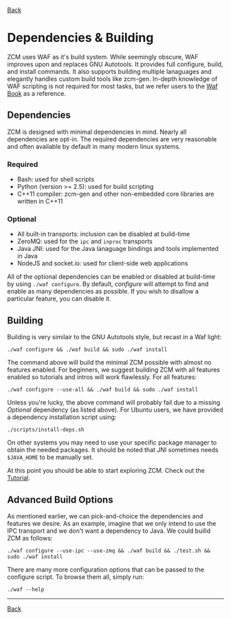 <a href="javascript:history.go(-1)">Back</a>
# Dependencies & Building

ZCM uses WAF as it's build system. While seemingly obscure, WAF improves upon and replaces
GNU Autotools. It provides full configure, build, and install commands. It also supports building
multiple lanaguages and elegantly handles custom build tools like zcm-gen. In-depth knowledge of
WAF scripting is not required for most tasks, but we refer users to the
[Waf Book](https://waf.io/book) as a reference.

## Dependencies

ZCM is designed with minimal dependencies in mind. Nearly all dependencies are opt-in.
The required dependencies are very reasonable and often available by default in many
modern linux systems.

### Required

 -  Bash: used for shell scripts
 -  Python (version >= 2.5): used for build scripting
 -  C++11 compiler: zcm-gen and other non-embedded core libraries are written in C++11

### Optional

 - All built-in transports: inclusion can be disabled at build-time
 - ZeroMQ: used for the `ipc` and `inproc` transports
 - Java JNI: used for the Java lanaguage bindings and tools implemented in Java
 - NodeJS and socket.io: used for client-side web applications

All of the optional dependencies can be enabled or disabled at build-time by using
`./waf configure`. By default, *configure* will attempt to find and enable as many
dependencies as possible. If you wish to disallow a particular feature, you can
disable it.

## Building

Building is very similair to the GNU Autotools style, but recast in a Waf light:

    ./waf configure && ./waf build && sudo ./waf install

The command above will build the minimal ZCM possible with almost no features
enabled. For beginners, we suggest building ZCM with all features enabled so
tutorials and intros will work flawlessly. For all features:

    ./waf configure --use-all && ./waf build && sudo ./waf install

Unless you're lucky, the above command will probably fail due to a missing *Optional*
dependency (as listed above). For Ubuntu users, we have provided a dependency installation
script using:

    ./scripts/install-deps.sh

On other systems you may need to use your specific package manager to obtain the needed
packages. It should be noted that JNI sometimes needs `$JAVA_HOME` to be manually set.

At this point you should be able to start exploring ZCM. Check out the [Tutorial](tutorial.md).

## Advanced Build Options

As mentioned earlier, we can pick-and-choice the dependencies and features we desire.
As an example, imagine that we only intend to use the IPC transport and we don't want
a dependency to Java. We could builld ZCM as follows:

    ./waf configure --use-ipc --use-zmq && ./waf build && ./test.sh && sudo ./waf install

There are many more configuration options that can be passed to the configure script. To
browse them all, simply run:

    ./waf --help

<hr>
<a href="javascript:history.go(-1)">Back</a>
